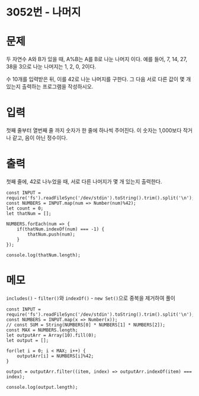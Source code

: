 # 3052번 - 나머지


# 문제
두 자연수 A와 B가 있을 때, A%B는 A를 B로 나눈 나머지 이다. 예를 들어, 7, 14, 27, 38을 3으로 나눈 나머지는 1, 2, 0, 2이다. 

수 10개를 입력받은 뒤, 이를 42로 나눈 나머지를 구한다. 그 다음 서로 다른 값이 몇 개 있는지 출력하는 프로그램을 작성하시오.

# 입력
첫째 줄부터 열번째 줄 까지 숫자가 한 줄에 하나씩 주어진다. 이 숫자는 1,000보다 작거나 같고, 음이 아닌 정수이다.

# 출력
첫째 줄에, 42로 나누었을 때, 서로 다른 나머지가 몇 개 있는지 출력한다.
```
const INPUT = require('fs').readFileSync('/dev/stdin').toString().trim().split('\n');
const NUMBERS = INPUT.map(num => Number(num)%42);
let count = 0;
let thatNum = [];

NUMBERS.forEach(num => {
    if(thatNum.indexOf(num) === -1) {
        thatNum.push(num);
    }
});

console.log(thatNum.length);
```

# 메모
`includes()` - `filter()`와 `indexOf()` - `new Set()`으로 중복을 제거하여 풀이

```
const INPUT = require('fs').readFileSync('/dev/stdin').toString().trim().split('\n');
const NUMBERS = INPUT.map(x => Number(x));
// const SUM = String(NUMBERS[0] * NUMBERS[1] * NUMBERS[2]);
const MAX = NUMBERS.length;
let outputArr = Array(10).fill(0);  
let output = [];

for(let i = 0; i < MAX; i++) {
    outputArr[i] = NUMBERS[i]%42;
}

output = outputArr.filter((item, index) => outputArr.indexOf(item) === index);

console.log(output.length);
```
